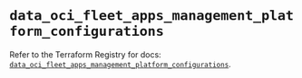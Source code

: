 # `data_oci_fleet_apps_management_platform_configurations`

Refer to the Terraform Registry for docs: [`data_oci_fleet_apps_management_platform_configurations`](https://registry.terraform.io/providers/hashicorp/oci/7.19.0/docs/data-sources/fleet_apps_management_platform_configurations).
